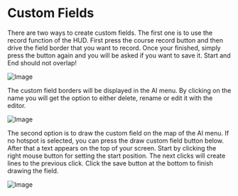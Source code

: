 # Custom Fields


There are two ways to create custom fields.
The first one is to use the record function of the HUD.
First press the course record button and then drive the field border that you want to record.
Once your finished, simply press the button again and you will be asked if you want to save it.
Start and End should not overlap!


![Image](assets/imagesrecordcustomhelp_0_0_765_510.png)


The custom field borders will be displayed in the AI menu.
By clicking on the name you will get the option to either delete, rename or edit it with the editor.


![Image](assets/imagesdonecustomhelp_0_0_765_510.png)


The second option is to draw the custom field on the map of the AI menu.
If no hotspot is selected, you can press the draw custom field button below.
After that a text appears on the top of your screen.
Start by clicking the right mouse button for setting the start position.
The next clicks will create lines to the previous click.
Click the save button at the bottom to finish drawing the field.


![Image](assets/imagesdrawcustomhelp_0_0_765_510.png)

